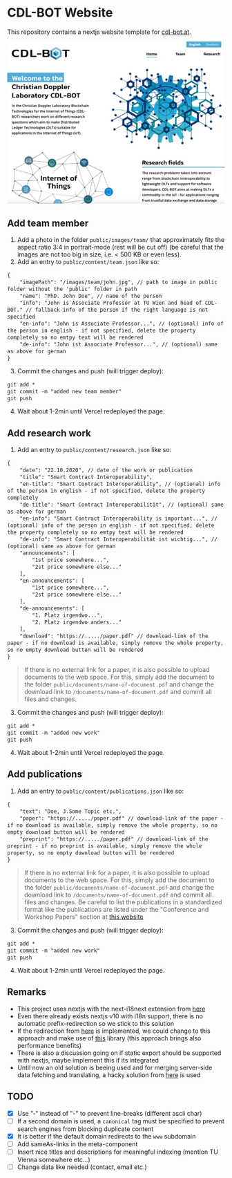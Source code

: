 # CDL-BOT Website

This repository contains a nextjs website template for [cdl-bot.at](https://cdl-bot.at).

![Screenshot](img/Screenshot.png)

## Add team member
1. Add a photo in the folder `public/images/team/` that approximately fits the aspect ratio 3:4 in portrait-mode (rest will be cut off) (be careful that the images are not too big in size, i.e. < 500 KB or even less).
2. Add an entry to `public/content/team.json` like so:
```
{
    "imagePath": "/images/team/john.jpg", // path to image in public folder without the 'public' folder in path
    "name": "PhD. John Doe", // name of the person
    "info": "John is Associate Professor at TU Wien and head of CDL-BOT." // fallback-info of the person if the right language is not specified
    "en-info": "John is Associate Professor...", // (optional) info of the person in english - if not specified, delete the property completely so no emtpy text will be rendered
    "de-info": "John ist Associate Professor...", // (optional) same as above for german
}
```
3. Commit the changes and push (will trigger deploy):
```
git add *
git commit -m "added new team member"
git push
```
4. Wait about 1-2min until Vercel redeployed the page.

## Add research work
1. Add an entry to `public/content/research.json` like so:
```
{
    "date": "22.10.2020", // date of the work or publication
    "title": "Smart Contract Interoperability",
    "en-title": "Smart Contract Interoperability", // (optional) info of the person in english - if not specified, delete the property completely
    "de-title": "Smart Contract Interoperabilität", // (optional) same as above for german
    "en-info": "Smart Contract Interoperability is important...", // (optional) info of the person in english - if not specified, delete the property completely so no emtpy text will be rendered
    "de-info": "Smart Contract Interoperabilität ist wichtig...", // (optional) same as above for german
    "announcements": [
        "1st price somewhere...",
        "2st price somewhere else..."
    ],
    "en-announcements": [
        "1st price somewhere...",
        "2st price somewhere else..."
    ],
    "de-announcements": [
        "1. Platz irgendwo...",
        "2. Platz irgendwo anders..."
    ],
    "download": "https://...../paper.pdf" // download-link of the paper - if no download is available, simply remove the whole property, so no empty download button will be rendered
}
```
> If there is no external link for a paper, it is also possible to upload documents to the web space. For this, simply add the document to the folder `public/documents/name-of-document.pdf` and change the download link to `/documents/name-of-document.pdf` and commit all files and changes.
3. Commit the changes and push (will trigger deploy):
```
git add *
git commit -m "added new work"
git push
```
4. Wait about 1-2min until Vercel redeployed the page.

## Add publications
1. Add an entry to `public/content/publications.json` like so:
```
{
    "text": "Doe, J.Some Topic etc.",
    "paper": "https://...../paper.pdf" // download-link of the paper - if no download is available, simply remove the whole property, so no empty download button will be rendered
    "preprint": "https://...../paper.pdf" // download-link of the preprint - if no preprint is available, simply remove the whole property, so no empty download button will be rendered
}
```
> If there is no external link for a paper, it is also possible to upload documents to the web space. For this, simply add the document to the folder `public/documents/name-of-document.pdf` and change the download link to `/documents/name-of-document.pdf` and commit all files and changes.
> Be careful to list the publications in a standardized format like the publications are listed under the "Conference and Workshop Papers" section at [this website](https://dsg.tuwien.ac.at/team/sschulte/publications.html)
3. Commit the changes and push (will trigger deploy):
```
git add *
git commit -m "added new work"
git push
```
4. Wait about 1-2min until Vercel redeployed the page.

## Remarks
* This project uses nextjs with the next-i18next extension from [here](https://github.com/isaachinman/next-i18next)
* Even there already exists nextjs v10 with i18n support, there is no automatic prefix-redirection so we stick to this solution
* If the redirection from [here](https://github.com/vercel/next.js/discussions/18419) is implemented, we could change to this approach and make use of [this](https://github.com/vinissimus/next-translate) library (this approach brings also performance benefits)
* There is also a discussion going on if static export should be supported with nextjs, maybe implement this if its integrated
* Until now an old solution is beeing used and for merging server-side data fetching and translating, a hacky solution from [here](https://github.com/isaachinman/next-i18next/issues/652#issuecomment-644618517) is used

## TODO
* [x] Use "‑" instead of "-" to prevent line-breaks (different ascii char)
* [ ] If a second domain is used, a `canonical` tag must be specified to prevent search engines from blocking duplicate content
* [x] It is better if the default domain redirects to the `www` subdomain
* [ ] Add sameAs-links in the meta-component
* [ ] Insert nice titles and descriptions for meaningful indexing (mention TU Vienna somewhere etc...)
* [ ] Change data like needed (contact, email etc.)
